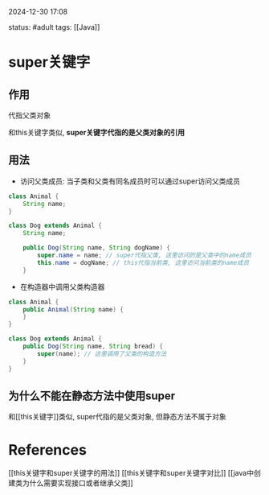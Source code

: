 2024-12-30    17:08

status: #adult 
tags: [[Java]]


# super关键字

## 作用
代指父类对象

和this关键字类似, **super关键字代指的是父类对象的引用**

## 用法

- 访问父类成员: 当子类和父类有同名成员时可以通过super访问父类成员
```java
class Animal {
	String name;
}
```

```java
class Dog extends Animal {
	String name;

	public Dog(String name, String dogName) {
		super.name = name; // super代指父类, 这里访问的是父类中的name成员
		this.name = dogName; // this代指当前类, 这里访问当前类的name成员
	}
```

- 在构造器中调用父类构造器
```java
class Animal {
	public Animal(String name) {
	}
}
```

```java
class Dog extends Animal {
	public Dog(String name, String bread) {
		super(name); // 这里调用了父类的构造方法
	}
}
```

## 为什么不能在静态方法中使用super

和[[this关键字]]类似, super代指的是父类对象, 但静态方法不属于对象


# References


[[this关键字和super关键字的用法]]
[[this关键字和super关键字对比]]
[[java中创建类为什么需要实现接口或者继承父类]]